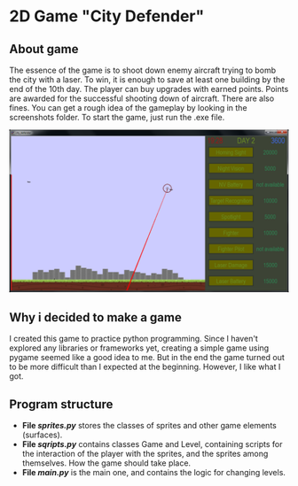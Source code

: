 # 2D Game "City Defender"
## About game
The essence of the game is to shoot down enemy aircraft trying to bomb the city with a laser. To win, it is enough to save at least one building by the end of the 10th day. The player can buy upgrades with earned points. Points are awarded for the successful shooting down of aircraft. There are also fines.
You can get a rough idea of the gameplay by looking in the screenshots folder.
To start the game, just run the .exe file.

<img src="screenshots/Screenshot_2.png" width=800>


## Why i decided to make a game
I created this game to practice python programming. Since I haven't explored any libraries or frameworks yet, creating a simple game using pygame seemed like a good idea to me. But in the end the game turned out to be more difficult than I expected at the beginning. However, I like what I got.

## Program structure
- **File _sprites.py_** stores the classes of sprites and other game elements (surfaces).
- **File _sqripts.py_** contains classes Game and Level, containing scripts for the interaction of the player with the sprites, and the sprites among themselves. How the game should take place.
- **File _main.py_** is the main one, and contains the logic for changing levels.
